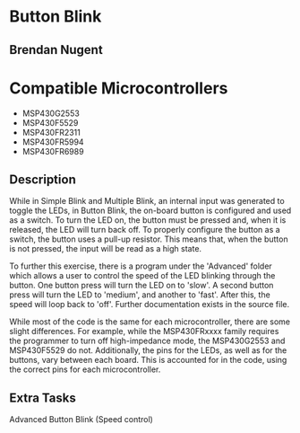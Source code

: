 # Button Blink

## Brendan Nugent

# Compatible Microcontrollers
* MSP430G2553
* MSP430F5529
* MSP430FR2311
* MSP430FR5994
* MSP430FR6989

## Description
While in Simple Blink and Multiple Blink, an internal input was generated to toggle the LEDs, in Button Blink, the on-board button is configured and used as a switch. To turn the LED on,
the button must be pressed and, when it is released, the LED will turn back off. To properly configure the button as a switch, the button uses a pull-up resistor. This means that, when 
the button is not pressed, the input will be read as a high state.

To further this exercise, there is a program under the 'Advanced' folder which allows a user to control the speed of the LED blinking through the button.
One button press will turn the LED on to 'slow'. A second button press will turn the LED to 'medium', and another to 'fast'. After this, the speed will loop back to 'off'.
Further documentation exists in the source file.

While most of the code is the same for each microcontroller, there are some slight differences. For example, while the MSP430FRxxxx family requires the programmer to turn off
high-impedance mode, the MSP430G2553 and MSP430F5529 do not. Additionally, the pins for the LEDs, as well as for the buttons, vary between each board. This is accounted for in the code, using the correct pins
for each microcontroller.

## Extra Tasks
Advanced Button Blink (Speed control)
